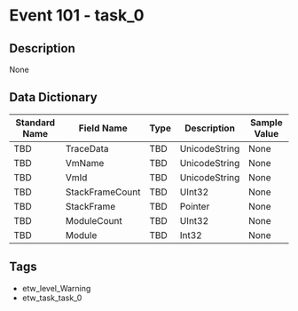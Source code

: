 # Event 101 - task_0

## Description
None

## Data Dictionary
|Standard Name|Field Name|Type|Description|Sample Value|
|---|---|---|---|---|
|TBD|TraceData|TBD|UnicodeString|None|None|
|TBD|VmName|TBD|UnicodeString|None|None|
|TBD|VmId|TBD|UnicodeString|None|None|
|TBD|StackFrameCount|TBD|UInt32|None|None|
|TBD|StackFrame|TBD|Pointer|None|None|
|TBD|ModuleCount|TBD|UInt32|None|None|
|TBD|Module|TBD|Int32|None|None|

## Tags
* etw_level_Warning
* etw_task_task_0